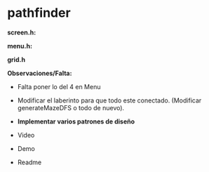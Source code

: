# pathfinder

**screen.h:** 


**menu.h:**


**grid.h**

**Observaciones/Falta:**

- Falta poner lo del 4 en Menu

- Modificar el laberinto para que todo este conectado. (Modificar generateMazeDFS o todo de nuevo).

- **Implementar varios patrones de diseño**

- Video

- Demo

- Readme
